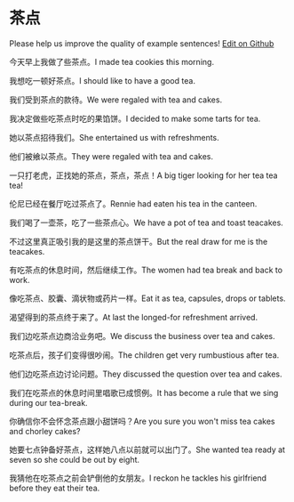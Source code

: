 # 茶点

Please help us improve the quality of example sentences! [Edit on Github](https://github.com/jiyushe/jiyu-example-sentence-source/blob/main/chinese/chadian_1.md)

<p><span class="chinese">今天早上我做了些茶点。</span><span class="english">I made tea cookies this morning.</span></p>

<p><span class="chinese">我想吃一顿好茶点。</span><span class="english">I should like to have a good tea.</span></p>

<p><span class="chinese">我们受到茶点的款待。</span><span class="english">We were regaled with tea and cakes.</span></p>

<p><span class="chinese">我决定做些吃茶点时吃的果馅饼。</span><span class="english">I decided to make some tarts for tea.</span></p>

<p><span class="chinese">她以茶点招待我们。</span><span class="english">She entertained us with refreshments.</span></p>

<p><span class="chinese">他们被飨以茶点。</span><span class="english">They were regaled with tea and cakes.</span></p>

<p><span class="chinese">一只打老虎，正找她的茶点，茶点，茶点！</span><span class="english">A big tiger looking for her tea tea tea!</span></p>

<p><span class="chinese">伦尼已经在餐厅吃过茶点了。</span><span class="english">Rennie had eaten his tea in the canteen.</span></p>

<p><span class="chinese">我们喝了一壶茶，吃了一些茶点心。</span><span class="english">We have a pot of tea and toast teacakes.</span></p>

<p><span class="chinese">不过这里真正吸引我的是这里的茶点饼干。</span><span class="english">But the real draw for me is the teacakes.</span></p>

<p><span class="chinese">有吃茶点的休息时间，然后继续工作。</span><span class="english">The women had tea break and back to work.</span></p>

<p><span class="chinese">像吃茶点、胶囊、滴状物或药片一样。</span><span class="english">Eat it as tea, capsules, drops or tablets.</span></p>

<p><span class="chinese">渴望得到的茶点终于来了。</span><span class="english">At last the longed-for refreshment arrived.</span></p>

<p><span class="chinese">我们边吃茶点边商洽业务吧。</span><span class="english">We discuss the business over tea and cakes.</span></p>

<p><span class="chinese">吃茶点后，孩子们变得很吵闹。</span><span class="english">The children get very rumbustious after tea.</span></p>

<p><span class="chinese">他们边吃茶点边讨论问题。</span><span class="english">They discussed the question over tea and cakes.</span></p>

<p><span class="chinese">我们在吃茶点的休息时间里唱歌已成惯例。</span><span class="english">It has become a rule that we sing during our tea-break.</span></p>

<p><span class="chinese">你确信你不会怀念茶点跟小甜饼吗？</span><span class="english">Are you sure you won't miss tea cakes and chorley cakes?</span></p>

<p><span class="chinese">她要七点钟备好茶点，这样她八点以前就可以出门了。</span><span class="english">She wanted tea ready at seven so she could be out by eight.</span></p>

<p><span class="chinese">我猜他在吃茶点之前会铲倒他的女朋友。</span><span class="english">I reckon he tackles his girlfriend before they eat their tea.</span></p>

